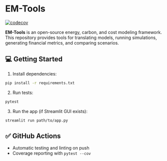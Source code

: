 # EM-Tools

[![codecov](https://codecov.io/github/DMagzie/EM-Tools/graph/badge.svg?token=H8CTJ85BIL)](https://codecov.io/github/DMagzie/EM-Tools)

**EM-Tools** is an open-source energy, carbon, and cost modeling framework. This repository provides tools for translating models, running simulations, generating financial metrics, and comparing scenarios.

## 💻 Getting Started

1. Install dependencies:
```bash
pip install -r requirements.txt
```

2. Run tests:
```bash
pytest
```

3. Run the app (if Streamlit GUI exists):
```bash
streamlit run path/to/app.py
```

## ✅ GitHub Actions

- Automatic testing and linting on push
- Coverage reporting with `pytest --cov`

